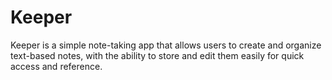 # Keeper
 Keeper is a simple note-taking app that allows users to create and organize text-based notes, with the ability to store and edit them easily for quick access and reference.
